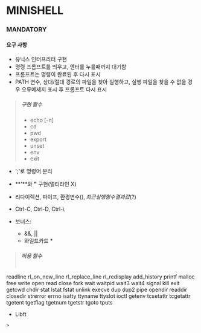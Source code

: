 # MINISHELL

### MANDATORY

#### 요구 사항

- 유닉스 인터프리터 구현
- 명령 프롬프트를 띄우고, 엔터를 누를때까지 대기함
- 프롬프트는 명령이 완료된 후 다시 표시
- PATH 변수, 상대/절대 경로의 파일을 찾아 실행하고, 실행 파일을 찾을 수 없을 경우 오류메세지 표시 후 프롬프트 다시 표시

> ##### 구현 함수
>	- echo [-n]
>	- cd
>	- pwd
>	- export
>	- unset
>	- env
>	- exit
>

- ';'로 명령어 분리
- **'**와 **"** 구현(멀티라인 X)
- 리다이렉션, 파이프, 환경변수($), 최근 실행함수 결과값($?)
- Ctrl-C, Ctrl-D, Ctrl-\

- 보너스:
	+ &&, ||
	+ 와일드카드 *


> ##### 허용 함수
>
> ```c
readline
rl_on_new_line
rl_replace_line
rl_redisplay
add_history
printf
malloc
free
write
open
read
close
fork
wait
waitpid
wait3
wait4
signal
kill
exit
getcwd
chdir
stat
lstat
fstat
unlink
execve
dup
dup2
pipe
opendir
readdir
closedir
strerror
errno
isatty
ttyname
ttyslot
ioctl
getenv
tcsetattr
tcgetattr
tgetent
tgetflag
tgetnum
tgetstr
tgoto
tputs

+ Libft
```
>

